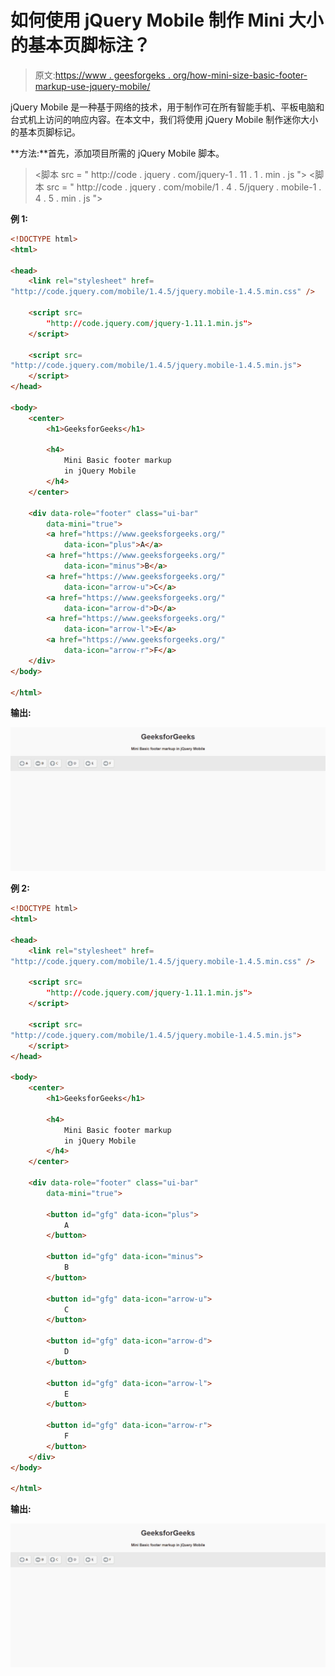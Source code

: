 # 如何使用 jQuery Mobile 制作 Mini 大小的基本页脚标注？

> 原文:[https://www . geesforgeks . org/how-mini-size-basic-footer-markup-use-jquery-mobile/](https://www.geeksforgeeks.org/how-to-make-mini-sized-basic-footer-markup-using-jquery-mobile/)

jQuery Mobile 是一种基于网络的技术，用于制作可在所有智能手机、平板电脑和台式机上访问的响应内容。在本文中，我们将使用 jQuery Mobile 制作迷你大小的基本页脚标记。

**方法:**首先，添加项目所需的 jQuery Mobile 脚本。

> <link rel="”stylesheet”" href="”http://code.jquery.com/mobile/1.4.5/jquery.mobile-1.4.5.min.css”">
> <脚本 src = " http://code . jquery . com/jquery-1 . 11 . 1 . min . js "></脚本>
> <脚本 src = " http://code . jquery . com/mobile/1 . 4 . 5/jquery . mobile-1 . 4 . 5 . min . js "></脚本>

**例 1:**

```html
<!DOCTYPE html>
<html>

<head>
    <link rel="stylesheet" href=
"http://code.jquery.com/mobile/1.4.5/jquery.mobile-1.4.5.min.css" />

    <script src=
        "http://code.jquery.com/jquery-1.11.1.min.js">
    </script>

    <script src=
"http://code.jquery.com/mobile/1.4.5/jquery.mobile-1.4.5.min.js">
    </script>
</head>

<body>
    <center>
        <h1>GeeksforGeeks</h1>

        <h4>
            Mini Basic footer markup 
            in jQuery Mobile
        </h4>
    </center>

    <div data-role="footer" class="ui-bar"
        data-mini="true">
        <a href="https://www.geeksforgeeks.org/"
            data-icon="plus">A</a>
        <a href="https://www.geeksforgeeks.org/"
            data-icon="minus">B</a>
        <a href="https://www.geeksforgeeks.org/"
            data-icon="arrow-u">C</a>
        <a href="https://www.geeksforgeeks.org/"
            data-icon="arrow-d">D</a>
        <a href="https://www.geeksforgeeks.org/"
            data-icon="arrow-l">E</a>
        <a href="https://www.geeksforgeeks.org/"
            data-icon="arrow-r">F</a>
    </div>
</body>

</html>
```

**输出:**

![](img/f4e8d81e9852242e3565bc70d5bae490.png)

**例 2:**

```html
<!DOCTYPE html>
<html>

<head>
    <link rel="stylesheet" href=
"http://code.jquery.com/mobile/1.4.5/jquery.mobile-1.4.5.min.css" />

    <script src=
        "http://code.jquery.com/jquery-1.11.1.min.js">
    </script>

    <script src=
"http://code.jquery.com/mobile/1.4.5/jquery.mobile-1.4.5.min.js">
    </script>
</head>

<body>
    <center>
        <h1>GeeksforGeeks</h1>

        <h4>
            Mini Basic footer markup 
            in jQuery Mobile
        </h4>
    </center>

    <div data-role="footer" class="ui-bar" 
        data-mini="true">

        <button id="gfg" data-icon="plus">
            A
        </button>

        <button id="gfg" data-icon="minus">
            B
        </button>

        <button id="gfg" data-icon="arrow-u">
            C
        </button>

        <button id="gfg" data-icon="arrow-d">
            D
        </button>

        <button id="gfg" data-icon="arrow-l">
            E
        </button>

        <button id="gfg" data-icon="arrow-r">
            F
        </button>
    </div>
</body>

</html>
```

**输出:**

![](img/f4e8d81e9852242e3565bc70d5bae490.png)